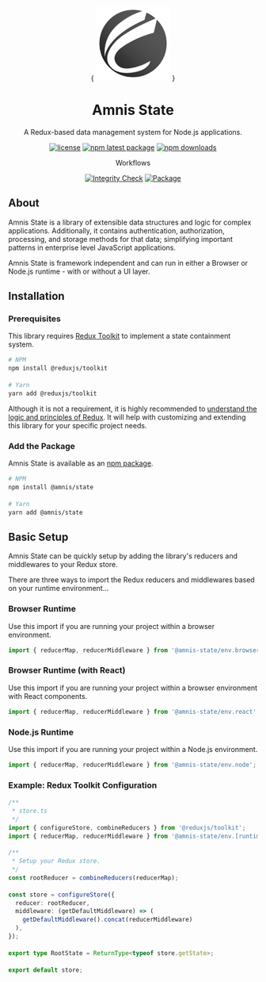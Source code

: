 <div align="center">

{
<img width="150" hight="150" src="static/amnis-logo-256.png" alt="Amnis logo" />
}

</div>

<h1 align="center">Amnis State</h1>

<p align="center">
  A Redux-based data management system for Node.js applications.
</p>

<div align="center">

[![license](https://img.shields.io/badge/license-MIT-blue.svg)](https://github.com/amnis-dev/amnis-state/blob/main/LICENSE)
[![npm latest package](https://img.shields.io/npm/v/@amnis/state/latest.svg)](https://www.npmjs.com/package/@amnis/state)
[![npm downloads](https://img.shields.io/npm/dm/@amnis/state.svg)](https://www.npmjs.com/package/@amnis/state)

Workflows

[![Integrity Check](https://github.com/amnis-dev/amnis-state/actions/workflows/integrity-check.yml/badge.svg)](https://github.com/amnis-dev/amnis-state/actions/workflows/integrity-check.yml)
[![Package](https://github.com/amnis-dev/amnis-state/actions/workflows/package.yml/badge.svg)](https://github.com/amnis-dev/amnis-state/actions/workflows/package.yml)

</div>

## About

Amnis State is a library of extensible data structures and logic for complex applications. Additionally, it contains authentication, authorization, processing, and storage methods for that data; simplifying important patterns in enterprise level JavaScript applications.

Amnis State is framework independent and can run in either a Browser or Node.js runtime - with or without a UI layer.

## Installation

### Prerequisites

This library requires [Redux Toolkit](https://github.com/reduxjs/redux-toolkit) to implement a state containment system.

```sh
# NPM
npm install @reduxjs/toolkit

# Yarn
yarn add @reduxjs/toolkit
```

Although it is not a requirement, it is highly recommended to [understand the logic and principles of Redux](https://redux.js.org/introduction/getting-started). It will help with customizing and extending this library for your specific project needs.

### Add the Package

Amnis State is available as an [npm package](https://www.npmjs.com/package/@amnis/state).

```sh
# NPM
npm install @amnis/state

# Yarn
yarn add @amnis/state
```

## Basic Setup

Amnis State can be quickly setup by adding the library's reducers and middlewares to your Redux store.

There are three ways to import the Redux reducers and middlewares based on your runtime environment...

### Browser Runtime

Use this import if you are running your project within a browser environment.

```typescript
import { reducerMap, reducerMiddleware } from '@amnis-state/env.browser';
```

### Browser Runtime (with React)

Use this import if you are running your project within a browser environment with React components.

```typescript
import { reducerMap, reducerMiddleware } from '@amnis-state/env.react';
```

### Node.js Runtime

Use this import if you are running your project within a Node.js environment.

```typescript
import { reducerMap, reducerMiddleware } from '@amnis-state/env.node';
```

### Example: Redux Toolkit Configuration

```typescript
/**
 * store.ts
 */
import { configureStore, combineReducers } from '@reduxjs/toolkit';
import { reducerMap, reducerMiddleware } from '@amnis-state/env.[runtime]';

/**
 * Setup your Redux store.
 */
const rootReducer = combineReducers(reducerMap);

const store = configureStore({
  reducer: rootReducer,
  middleware: (getDefaultMiddleware) => (
    getDefaultMiddleware().concat(reducerMiddleware)
  ),
});

export type RootState = ReturnType<typeof store.getState>;

export default store;
```